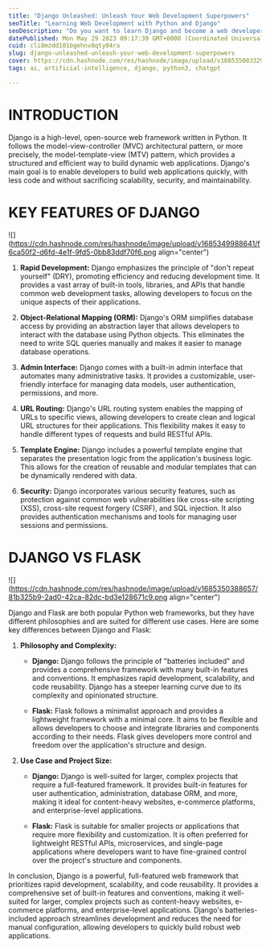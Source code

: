 ```yaml
---
title: "Django Unleashed: Unleash Your Web Development Superpowers"
seoTitle: "Learning Web Development with Python and Django"
seoDescription: "Do you want to learn Django and become a web developer with Python. Let's explore Django."
datePublished: Mon May 29 2023 09:17:39 GMT+0000 (Coordinated Universal Time)
cuid: cli8mzdd101bgehnv8qty04ra
slug: django-unleashed-unleash-your-web-development-superpowers
cover: https://cdn.hashnode.com/res/hashnode/image/upload/v1685350033294/97e4ca48-3698-4b19-962d-057364466131.png
tags: ai, artificial-intelligence, django, python3, chatgpt

---
```


# INTRODUCTION

Django is a high-level, open-source web framework written in Python. It follows the model-view-controller (MVC) architectural pattern, or more precisely, the model-template-view (MTV) pattern, which provides a structured and efficient way to build dynamic web applications. Django's main goal is to enable developers to build web applications quickly, with less code and without sacrificing scalability, security, and maintainability.

# KEY FEATURES OF DJANGO

![](https://cdn.hashnode.com/res/hashnode/image/upload/v1685349988641/f6ca50f2-d6fd-4e1f-9fd5-0bb83ddf70f6.png align="center")

1. **Rapid Development:** Django emphasizes the principle of "don't repeat yourself" (DRY), promoting efficiency and reducing development time. It provides a vast array of built-in tools, libraries, and APIs that handle common web development tasks, allowing developers to focus on the unique aspects of their applications.
    
2. **Object-Relational Mapping (ORM):** Django's ORM simplifies database access by providing an abstraction layer that allows developers to interact with the database using Python objects. This eliminates the need to write SQL queries manually and makes it easier to manage database operations.
    
3. **Admin Interface:** Django comes with a built-in admin interface that automates many administrative tasks. It provides a customizable, user-friendly interface for managing data models, user authentication, permissions, and more.
    
4. **URL Routing:** Django's URL routing system enables the mapping of URLs to specific views, allowing developers to create clean and logical URL structures for their applications. This flexibility makes it easy to handle different types of requests and build RESTful APIs.
    
5. **Template Engine:** Django includes a powerful template engine that separates the presentation logic from the application's business logic. This allows for the creation of reusable and modular templates that can be dynamically rendered with data.
    
6. **Security:** Django incorporates various security features, such as protection against common web vulnerabilities like cross-site scripting (XSS), cross-site request forgery (CSRF), and SQL injection. It also provides authentication mechanisms and tools for managing user sessions and permissions.
    

# DJANGO VS FLASK

![](https://cdn.hashnode.com/res/hashnode/image/upload/v1685350388657/81b325b9-2ad0-42ca-82dc-bd3e128671c9.png align="center")

Django and Flask are both popular Python web frameworks, but they have different philosophies and are suited for different use cases. Here are some key differences between Django and Flask:

1. **Philosophy and Complexity:**
    
    * **Django:** Django follows the principle of "batteries included" and provides a comprehensive framework with many built-in features and conventions. It emphasizes rapid development, scalability, and code reusability. Django has a steeper learning curve due to its complexity and opinionated structure.
        
    * **Flask:** Flask follows a minimalist approach and provides a lightweight framework with a minimal core. It aims to be flexible and allows developers to choose and integrate libraries and components according to their needs. Flask gives developers more control and freedom over the application's structure and design.
        
2. **Use Case and Project Size:**
    
    * **Django:** Django is well-suited for larger, complex projects that require a full-featured framework. It provides built-in features for user authentication, administration, database ORM, and more, making it ideal for content-heavy websites, e-commerce platforms, and enterprise-level applications.
        
    * **Flask:** Flask is suitable for smaller projects or applications that require more flexibility and customization. It is often preferred for lightweight RESTful APIs, microservices, and single-page applications where developers want to have fine-grained control over the project's structure and components.
        

In conclusion, Django is a powerful, full-featured web framework that prioritizes rapid development, scalability, and code reusability. It provides a comprehensive set of built-in features and conventions, making it well-suited for larger, complex projects such as content-heavy websites, e-commerce platforms, and enterprise-level applications. Django's batteries-included approach streamlines development and reduces the need for manual configuration, allowing developers to quickly build robust web applications.